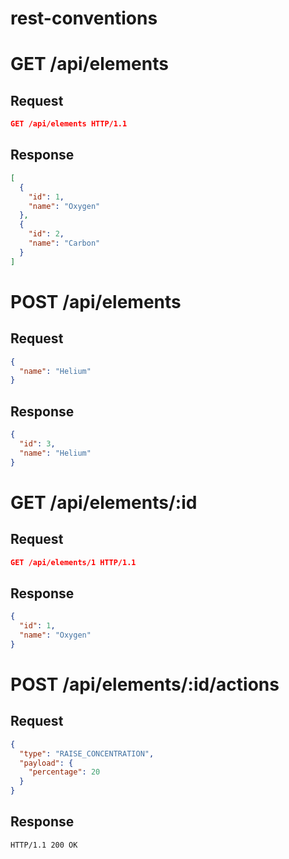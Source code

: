 # rest-conventions

# GET /api/elements
## Request
```json
GET /api/elements HTTP/1.1
```
## Response
```json
[
  {
    "id": 1,
    "name": "Oxygen"
  },
  {
    "id": 2,
    "name": "Carbon"
  }
]
```

# POST /api/elements
## Request
```json
{
  "name": "Helium"
}
```
## Response
```json
{
  "id": 3,
  "name": "Helium"
}
```

# GET /api/elements/:id
## Request
```json
GET /api/elements/1 HTTP/1.1
```
## Response
```json
{
  "id": 1,
  "name": "Oxygen"
}
```

# POST /api/elements/:id/actions
## Request
```json
{
  "type": "RAISE_CONCENTRATION",
  "payload": {
    "percentage": 20
  }
}
```
## Response
```
HTTP/1.1 200 OK
```
